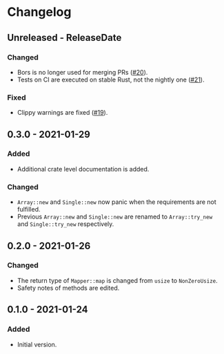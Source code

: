 # Changelog

## Unreleased - ReleaseDate
### Changed
- Bors is no longer used for merging PRs ([#20](https://github.com/toku-sa-n/accessor/pull/20)).
- Tests on CI are executed on stable Rust, not the nightly one ([#21](https://github.com/toku-sa-n/accessor/pull/21)).

### Fixed
- Clippy warnings are fixed ([#19](https://github.com/toku-sa-n/accessor/pull/19)).

## 0.3.0 - 2021-01-29
### Added
- Additional crate level documentation is added.

### Changed
- `Array::new` and `Single::new` now panic when the requirements are not fulfilled.
- Previous `Array::new` and `Single::new` are renamed to `Array::try_new` and `Single::try_new` respectively.

## 0.2.0 - 2021-01-26
### Changed
- The return type of `Mapper::map` is changed from `usize` to `NonZeroUsize`.
- Safety notes of methods are edited.

## 0.1.0 - 2021-01-24
### Added
- Initial version.
